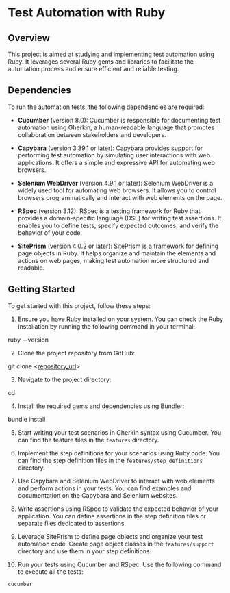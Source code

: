 # Test Automation with Ruby

## Overview
This project is aimed at studying and implementing test automation using Ruby. It leverages several Ruby gems and libraries to facilitate the automation process and ensure efficient and reliable testing.

## Dependencies
To run the automation tests, the following dependencies are required:

- **Cucumber** (version 8.0): Cucumber is responsible for documenting test automation using Gherkin, a human-readable language that promotes collaboration between stakeholders and developers.

- **Capybara** (version 3.39.1 or later): Capybara provides support for performing test automation by simulating user interactions with web applications. It offers a simple and expressive API for automating web browsers.

- **Selenium WebDriver** (version 4.9.1 or later): Selenium WebDriver is a widely used tool for automating web browsers. It allows you to control browsers programmatically and interact with web elements on the page.

- **RSpec** (version 3.12): RSpec is a testing framework for Ruby that provides a domain-specific language (DSL) for writing test assertions. It enables you to define tests, specify expected outcomes, and verify the behavior of your code.

- **SitePrism** (version 4.0.2 or later): SitePrism is a framework for defining page objects in Ruby. It helps organize and maintain the elements and actions on web pages, making test automation more structured and readable.

## Getting Started
To get started with this project, follow these steps:

1. Ensure you have Ruby installed on your system. You can check the Ruby installation by running the following command in your terminal:

ruby --version


2. Clone the project repository from GitHub:

git clone <[repository_url](https://github.com/MarcosPereira1/automation-tests-with-ruby.git)>

3. Navigate to the project directory:

cd <Gemfile>

4. Install the required gems and dependencies using Bundler:

bundle install


5. Start writing your test scenarios in Gherkin syntax using Cucumber. You can find the feature files in the `features` directory.

6. Implement the step definitions for your scenarios using Ruby code. You can find the step definition files in the `features/step_definitions` directory.

7. Use Capybara and Selenium WebDriver to interact with web elements and perform actions in your tests. You can find examples and documentation on the Capybara and Selenium websites.

8. Write assertions using RSpec to validate the expected behavior of your application. You can define assertions in the step definition files or separate files dedicated to assertions.

9. Leverage SitePrism to define page objects and organize your test automation code. Create page object classes in the `features/support` directory and use them in your step definitions.

10. Run your tests using Cucumber and RSpec. Use the following command to execute all the tests:
 ```
 cucumber
 ```


